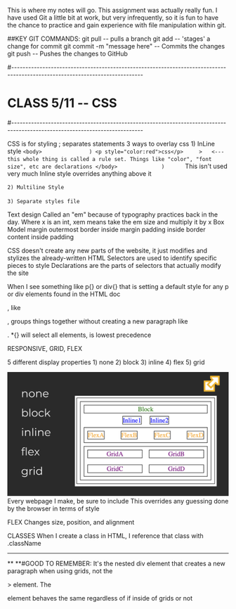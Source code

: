 This is where my notes will go. 
This assignment was actually really fun. I have used Git a little bit at work, but very infrequently, so it is fun to 
have the chance to practice and gain experience with file manipulation within git. 

##KEY GIT COMMANDS:
git pull -- pulls a branch
git add -- 'stages' a change for commit
git commit -m "message here" -- Commits the changes
git push <branch-name> -- Pushes the changes to GitHub


#----------------------------------------------------------------------------------------------------------------------------
#						CLASS 5/11 -- CSS
#----------------------------------------------------------------------------------------------------------------------------

CSS is for styling
; separates statements 
3 ways to overlay css
	1) InLine style 
		```
		<body>				 )
		<p style="color:red">css</p>     >   <--- this whole thing is called a rule set. Things like "color", "font size", etc are declarations
		</body>				 )		
		```
	This isn't used very much
	Inline style overrides anything above it

	2) Multiline Style
	
	3) Separate styles file


Text design
	Called an "em" because of typography practices back in the day. Where x is an int, xem means take the em size and multiply it by x
	Box Model
		margin outermost
		border inside margin
		padding inside border
		content inside padding

 CSS doesn't create any new parts of the website, it just modifies and stylizes the already-written HTML
 	Selectors are used to identify specific pieces to style
 	Declarations are the parts of selectors that actually modify the site

 When I see something like p{} or div{} that is setting a default style for any p or div elements found in the HTML doc
 	<div>, like <p>, groups things together without creating a new paragraph like <p>.
	*{} will select all elements, is lowest precedence	


RESPONSIVE, GRID, FLEX

5 different display properties
	1) none
	2) block
	3) inline
	4) flex
	5) grid

![Display types](display_types_css.png)
Every webpage I make, be sure to include <meta name="viewport" /> 
	This overrides any guessing done by the browser in terms of style


FLEX
	Changes size, position, and alignment


CLASSES
	When I create a class in HTML, I reference that class with .className

----------------------------------------------------------------------------------------------------------------------------


** **#GOOD TO REMEMBER:
It's the nested div element that creates a new paragraph when using grids, not the <p>> element. The <p> element behaves the same regardless of if inside of grids or not
